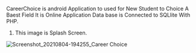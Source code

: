 CareerChoice is android Application to used for New Student to Choice A Baest Field 
It is Online Application
Data base is Connected to SQLlite With PHP.


1) This image is Splash Screen.

![Screenshot_20210804-194255_Career Choice](https://user-images.githubusercontent.com/68766617/128196728-0fa4da6d-8335-42be-9756-2af601737d9b.jpg)

